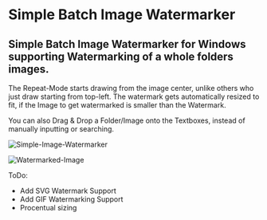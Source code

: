 # Simple Batch Image Watermarker

## Simple Batch Image Watermarker for Windows supporting Watermarking of a whole folders images.

The Repeat-Mode starts drawing from the image center, unlike others who just draw starting from top-left.
The watermark gets automatically resized to fit, if the Image to get watermarked is smaller than the Watermark.

You can also Drag & Drop a Folder/Image onto the Textboxes, instead of manually inputting or searching.


![Simple-Image-Watermarker](https://user-images.githubusercontent.com/38970388/211128456-40ccc9bc-3d26-448e-ada2-a71bc3d0cb1f.PNG)


![Watermarked-Image](https://user-images.githubusercontent.com/38970388/211128512-6f7dbb70-393e-4a81-b579-6923dae5014c.png)


ToDo:
  - Add SVG Watermark Support
  - Add GIF Watermarking Support
  - Procentual sizing
